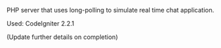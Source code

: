 PHP server that uses long-polling to simulate real time chat application.

Used: CodeIgniter 2.2.1

(Update further details on completion)
